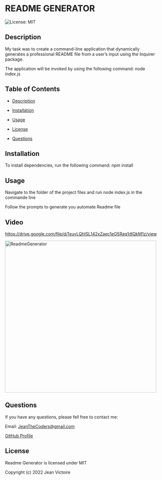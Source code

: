 # README GENERATOR

![License: MIT](https://img.shields.io/static/v1?label=License&message=mit&color=blue)

## Description

My task was to create a command-line application that dynamically generates a professional README file from a user’s input using the Inquirer package.

The application will be invoked by using the following command: node index.js

## Table of Contents

- [Description](#Description)

- [Installation](#Installation)

- [Usage](#Usage)

- [License](#License)

- [Questions](#Questions)

## Installation

To install dependencies, run the following command: npm install

## Usage

Navigate to the folder of the project files and run node index.js in the commande line

Follow the prompts to generate you automate Readme file

## Video

https://drive.google.com/file/d/1xuyLQhISL142xZaec1eG5Raq1dlQkM1z/view

<img src="./ReadmeGenerator.gif" alt="ReadmeGenerator" height="500">

## Questions

If you have any questions, please fell free to contact me:

Email: JeanTheCoders@gmail.com

[GitHub Profile](https://github.com/JeanVictoire)

## License

Readme Generator is licensed under MIT

Copyright (c) 2022 Jean Victoire
